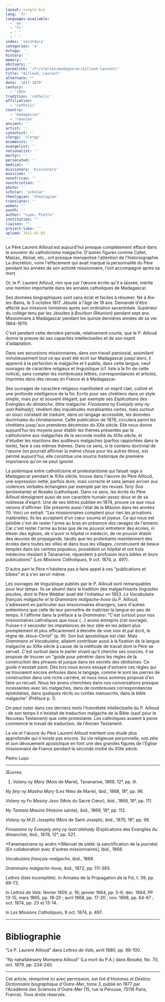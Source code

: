 ```yaml
---
layout: single-bio
lang: 'fr'
languages-available:
  - 'en'
  - 'fr'
  - ' '
  - ' '
index: 'secondary'
categories: 'a'
eulogy: ''
history: ''
memory: ''
obituary: ''
permalink: '/fr/stories/madagascar/ailloud-laurent/'
title: "Ailloud, Laurent"
alternate: ""
date: '1817-1879'
century:
  - '19th'
tradition: 'catholic'
affiliation:
  - 'catholic'
country:
  - 'madagascar'
  - 'reunion'
ancient: ''
artist: ''
catechist: ''
clergy: 'clergy'
ecumenist: ''
evangelist: ''
nationalist: ''
martyr: ''
persecuted: ''
medical: ''
missionary: 'missionary'
musician: ''
nonafrican: ''
nonchristian: ''
photo: ''
scholar: 'scholar'
theologian: 'theologian'
translator: ''
women: ''
youth: ''
author: "Lupo, Pietro"
institution: ""
liaison: ""
project-luke: ''
upload: 2011-01-01
---
```




Le Père Laurent Ailloud est aujourd'hui presque complètement effacé dans le souvenir du catholicisme malgache. D'autres figures comme Callet, Malzac, Abinal, etc., ont presque monopolisé l'attention de l'historiographie. La discrétion, voire l'effacement qui avait marqué la personnalité du Père pendant les années de son activité missionnaire, l'ont accompagné après sa mort.

Or, le P. Laurent Ailloud, rien que par l'œuvre écrite qu'il a laissée, mérite une mention importante dans les annales catholiques de Madagascar.

Ses données biographiques sont sans éclat et faciles à résumer. Né à Aix-les-Bains, le 3 octobre 1817. Jésuite à l'âge de 18 ans. Demande d'être affecté aux missions lointaines après son ordination sacerdotale. Supérieur du collège tenu par les Jésuites à Bourbon (Réunion) pendant sept ans. Missionnaire à Madagascar pendant les quinze dernières années de sa vie: 1864-1879.

C'est pendant cette dernière période, relativement courte, que le P. Ailloud donne la preuve de ses capacités intellectuelles et de son esprit d'adaptation.

Dans ses excursions missionnaires, dans son travail paroissial, assimilant minutieusement tout ce qui avait été écrit sur Madagascar jusqu'alors, il apprend à la perfection le malgache et il publie, dans cette langue, neuf ouvrages de caractère religieux et linguistique (cf. liste à la fin de cette notice), sans compter les nombreuses lettres, correspondances et articles, imprimés dans des revues en France et à Madagascar.

Ses ouvrages de caractère religieux manifestent un esprit clair, cultivé et une profonde intelligence de la foi. Ecrits pour ses chrétiens dans un style simple, mais pur et souvent élégant, par exemple ses *Explications des Evangiles du dimanche*, (titre malgache: *Fivoasana ny Evanjely amy ny isan'Alahady*), révèlent des inquiétudes moralisantes certes, mais surtout un souci constant de traduire, dans un langage accessible, les données doctrinales du christianisme. Cette publication de 1878, circulera parmi les chrétiens jusqu'aux premières décennies du XXe siècle. Elle nous donne aujourd'hui les moyens pour établir les thèmes présentés par le catholicisme aux malgaches de la seconde moitié du XIXe siècle, et d'étudier les réactions des auditeurs malgaches (parfois rapportées dans le texte), face à ces mêmes thèmes. Dans ce sens, si le contenu doctrinal de l'œuvre (on pourrait affirmer la même chose pour les autres titres), est périmé aujourd'hui, elle constitue une source historique de première importance qu'on ne peut ignorer.

La polémique entre catholicisme et protestantisme qui faisait rage à Madagascar pendant le XIXe siècle, trouve dans l'œuvre du Père Ailloud, une expression nette, parfois dure; mais correcte et sans jamais arriver aux violences verbales échangées par exemple par les revues *Teny Soa* (protestante) et *Resaka* (catholique). Dans ce sens, les écrits du Père Ailloud témoignent aussi de son caractère humain assez doux et de sa noblesse d'esprit. Une de ses lettres publiée en 1874, prouve ce que nous venons d'affirmer. Elle présente aussi l'état de la Mission dans les années 70. Voici un extrait: "Les missionnaires comptent pour rien les privations matérielles. Ils les acceptent d'un cœur soumis et joyeux. Ce qui nous est pénible c'est de rester l'arme au bras en présence des ravages de l'ennemi. Car c'est rester l'arme au bras que de ne pouvoir entretenir des écoles, ni élever des églises, de n'avoir ni hôpital ni médecin, de ne pouvoir établir des œuvres de propagande, tandis que les protestants maintiennent des écoles dans toutes les villes et dans tous les villages, construisent de beaux temples dans les centres populeux, possèdent un hôpital et ont trois médecins résidant à Tananarive, répandent à profusion leurs bibles et leurs publications" (*Les Missions Catholiques*, 9 oct. 1874, p. 497).

D'autre part le Père n'hésitera pas à faire appel à ces "publications et bibles" et à s'en servir même.

Les ouvrages de linguistique publiés par le P. Ailloud sont remarquables pour leur temps. Ils se situent dans la tradition des malgachisants linguistes jésuites, dont le Père Webber avait été l'initiateur en 1853. *Le Vocabulaire français malgache et la Grammaire malgache-hova* du P. Ailloud, s'adressent en particulier aux missionnaires étrangers, sans d'autres prétentions que celle de leur permettre de maitriser la langue en peu de temps. Il l'affirme dans la préface à la *Grammaire*: "C'est surtout pour nos missionnaires catholiques que nous (...) avons entrepris (cet ouvrage). Puisse-t-il seconder les impatiences de leur zèle en les aidant plus promptement et plus efficacement à étendre de vive voix et par écrit, le règne de Jésus-Christ" (p. III). Son but apostolique est clair. Mais *Grammaire et Vocabulaire*, allaient contribuer aussi à la fixation de la langue malgache au XIXe siècle à cause de la méthode de travail dont le Père se servait. C'est surtout dans le parler vivant qu'il cherche ses sources. Il se propose de trouver un "guide pour pénétrer dans les règles de la construction des phrases et jusque dans les secrets des idiotismes. Ce guide n'existait point. Dès lors nous avons essayé d'extraire ces règles qui se trouvaient encore enfouies dans le langage, comme le sont les pierres de construction dans une riche carrière, et nous nous sommes proposé d'en faire un recueil. Nous les avons cherchées dans nos conversations presque incessantes avec les malgaches, dans de nombreuses correspondances épistolaires, dans quelques récits ou contes manuscrits, dans la bible malgache" (Préface p. 1).

On peut noter dans ces derniers mots l'honnêteté intellectuelle du P. Ailloud : de son temps il n'existait de traduction malgache de la Bible (sauf pour le Nouveau Testament) que celle protestante. Les catholiques avaient à peine commencé le travail de traduction, de l'Ancien Testament.

La vie et l'œuvre du Père Laurent Ailloud méritent une étude plus approfondie qui n'existe pas encore. Sa vie religieuse personnelle, son zèle et son dévouement apostolique en font une des grandes figures de l'Église missionnaire de France pendant la seconde moitié du XIXe siècle.

Pietro Lupo

---

Œuvres:

1. *Volany ny Mary* (Mois de Marie), Tananarive, 1866, 12°, pp. Ill.

*Ny fety ny Maslna Mary* (Les fêtes de Marie), ibid., 1868, 18°, pp. 96.

*Volany ny Fo Masiny Jeso* (Mois du Sacré Cœur), ibid., 1869, 18°, pp. 111.

*Ny Tantara Masina* (Histoire sainte), ibid., 1869, 18°, pp. 112.

*Volany ny M.D. Josepha* (Mois de Saint Joseph), ibid., 1870, 18°, pp. 96.

*Fivoasana ny Evanjely amy ny Isan'alahady* (Explications des Evangiles du dimanche), ibid., 1878, 12°, pp. 521.

*Fanamasinana ny andro *(Manuel de piété: la sanctification de la journée) [En collaboration avec d'autres missionnaires], ibid., 1868.

*Vocabulaire français-malgache*, ibid., 1868.

*Grammaire malgache-hova*, ibid., 1872, pp. 111-383.

*Lettres* (liste incomplète). In Annales de la Propagation de la Foi, t. 39, pp. 69-73.

In *Lettres de Vals*: février 1859, p. 16; janvier 1864, pp. 5-6; déc. 1864, PP. 13-15; mars 1865, pp. 18-20 ; avril 1868, pp. 17-20 ; nov. 1868, pp. 64-67 ; oct. 1874, pp. 23 et 13-14.

In *Les Missions Catholiques*, 9 oct. 1874, p. 497.

---

# Bibliographie

"Le P. Laurent Ailloud" dans *Lettres de Vals*, avril 1880, pp. 98-100.

"Ny nahafatesany Mompera Ailloud" (La mort du P.A.) dans *Resaka*, No. 70, oct. 1879. pp. 234-240.

---

Cet article, réimprîmé ici avec permission, est tiré d'*Hommes et Destins: Dictionnaire biographique d'Outre-Mer*, tome 3, publié en 1977 par l'Académie des Sciences d'Outre-Mer (15, rue la Pérouse, 75116 Paris, France). Tous droits réservés.
